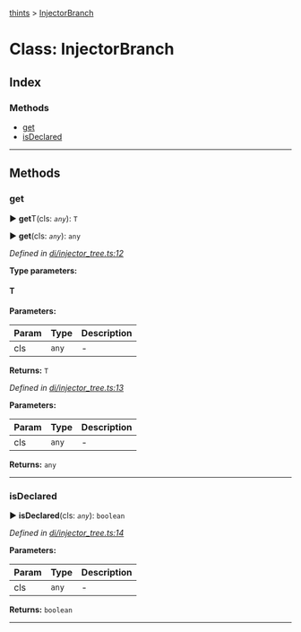 [thints](../README.md) > [InjectorBranch](../classes/injectorbranch.md)



# Class: InjectorBranch

## Index

### Methods

* [get](injectorbranch.md#get)
* [isDeclared](injectorbranch.md#isdeclared)



---
## Methods
<a id="get"></a>

###  get

► **get**T(cls: *`any`*): `T`

► **get**(cls: *`any`*): `any`




*Defined in [di/injector_tree.ts:12](https://github.com/murilopl/ThinTS/blob/0e1ef2c/src/di/injector_tree.ts#L12)*



**Type parameters:**

#### T 
**Parameters:**

| Param | Type | Description |
| ------ | ------ | ------ |
| cls | `any`   |  - |





**Returns:** `T`




*Defined in [di/injector_tree.ts:13](https://github.com/murilopl/ThinTS/blob/0e1ef2c/src/di/injector_tree.ts#L13)*



**Parameters:**

| Param | Type | Description |
| ------ | ------ | ------ |
| cls | `any`   |  - |





**Returns:** `any`





___

<a id="isdeclared"></a>

###  isDeclared

► **isDeclared**(cls: *`any`*): `boolean`




*Defined in [di/injector_tree.ts:14](https://github.com/murilopl/ThinTS/blob/0e1ef2c/src/di/injector_tree.ts#L14)*



**Parameters:**

| Param | Type | Description |
| ------ | ------ | ------ |
| cls | `any`   |  - |





**Returns:** `boolean`





___



